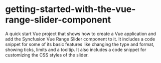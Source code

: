 # getting-started-with-the-vue-range-slider-component
A quick start Vue project that shows how to create a Vue application and add the Syncfusion Vue Range Slider component to it. It includes a code snippet for some of its basic features like changing the type and format, showing ticks, limits and a tooltip. It also includes a code snippet for customizing the CSS styles of the slider. 
